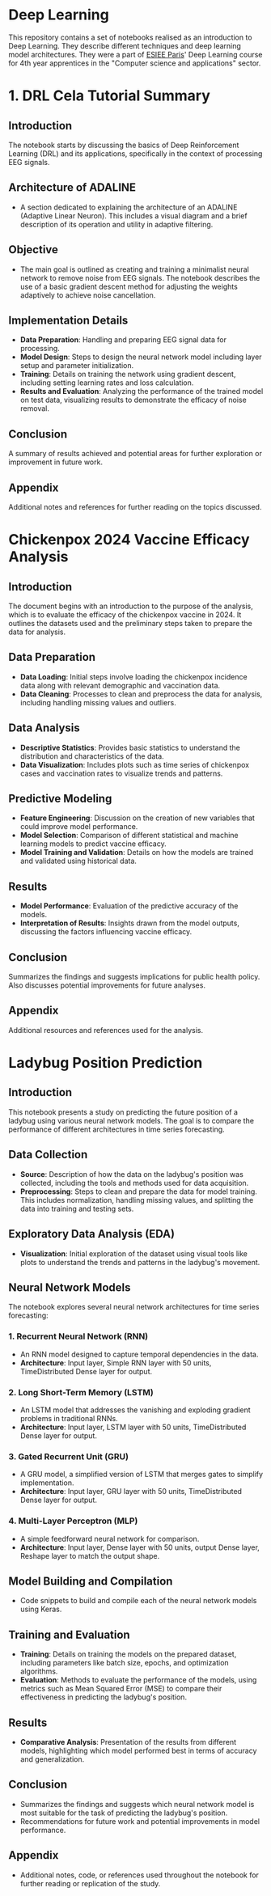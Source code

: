 # Deep Learning
This repository contains a set of notebooks realised as an introduction to Deep Learning. They describe different techniques and deep learning model architectures. They were a part of [ESIEE Paris](https://www.esiee.fr/)' Deep Learning course for 4th year apprentices in the "Computer science and applications" sector.

# 1. DRL Cela Tutorial Summary

## Introduction
The notebook starts by discussing the basics of Deep Reinforcement Learning (DRL) and its applications, specifically in the context of processing EEG signals.

## Architecture of ADALINE
- A section dedicated to explaining the architecture of an ADALINE (Adaptive Linear Neuron). This includes a visual diagram and a brief description of its operation and utility in adaptive filtering.

## Objective
- The main goal is outlined as creating and training a minimalist neural network to remove noise from EEG signals. The notebook describes the use of a basic gradient descent method for adjusting the weights adaptively to achieve noise cancellation.

## Implementation Details
- **Data Preparation**: Handling and preparing EEG signal data for processing.
- **Model Design**: Steps to design the neural network model including layer setup and parameter initialization.
- **Training**: Details on training the network using gradient descent, including setting learning rates and loss calculation.
- **Results and Evaluation**: Analyzing the performance of the trained model on test data, visualizing results to demonstrate the efficacy of noise removal.

## Conclusion
A summary of results achieved and potential areas for further exploration or improvement in future work.

## Appendix
Additional notes and references for further reading on the topics discussed.

# Chickenpox 2024 Vaccine Efficacy Analysis

## Introduction
The document begins with an introduction to the purpose of the analysis, which is to evaluate the efficacy of the chickenpox vaccine in 2024. It outlines the datasets used and the preliminary steps taken to prepare the data for analysis.

## Data Preparation
- **Data Loading**: Initial steps involve loading the chickenpox incidence data along with relevant demographic and vaccination data.
- **Data Cleaning**: Processes to clean and preprocess the data for analysis, including handling missing values and outliers.

## Data Analysis
- **Descriptive Statistics**: Provides basic statistics to understand the distribution and characteristics of the data.
- **Data Visualization**: Includes plots such as time series of chickenpox cases and vaccination rates to visualize trends and patterns.

## Predictive Modeling
- **Feature Engineering**: Discussion on the creation of new variables that could improve model performance.
- **Model Selection**: Comparison of different statistical and machine learning models to predict vaccine efficacy.
- **Model Training and Validation**: Details on how the models are trained and validated using historical data.

## Results
- **Model Performance**: Evaluation of the predictive accuracy of the models.
- **Interpretation of Results**: Insights drawn from the model outputs, discussing the factors influencing vaccine efficacy.

## Conclusion
Summarizes the findings and suggests implications for public health policy. Also discusses potential improvements for future analyses.

## Appendix
Additional resources and references used for the analysis.


# Ladybug Position Prediction

## Introduction
This notebook presents a study on predicting the future position of a ladybug using various neural network models. The goal is to compare the performance of different architectures in time series forecasting.

## Data Collection
- **Source**: Description of how the data on the ladybug's position was collected, including the tools and methods used for data acquisition.
- **Preprocessing**: Steps to clean and prepare the data for model training. This includes normalization, handling missing values, and splitting the data into training and testing sets.

## Exploratory Data Analysis (EDA)
- **Visualization**: Initial exploration of the dataset using visual tools like plots to understand the trends and patterns in the ladybug's movement.

## Neural Network Models
The notebook explores several neural network architectures for time series forecasting:

### 1. Recurrent Neural Network (RNN)
- An RNN model designed to capture temporal dependencies in the data.
- **Architecture**: Input layer, Simple RNN layer with 50 units, TimeDistributed Dense layer for output.

### 2. Long Short-Term Memory (LSTM)
- An LSTM model that addresses the vanishing and exploding gradient problems in traditional RNNs.
- **Architecture**: Input layer, LSTM layer with 50 units, TimeDistributed Dense layer for output.

### 3. Gated Recurrent Unit (GRU)
- A GRU model, a simplified version of LSTM that merges gates to simplify implementation.
- **Architecture**: Input layer, GRU layer with 50 units, TimeDistributed Dense layer for output.

### 4. Multi-Layer Perceptron (MLP)
- A simple feedforward neural network for comparison.
- **Architecture**: Input layer, Dense layer with 50 units, output Dense layer, Reshape layer to match the output shape.

## Model Building and Compilation
- Code snippets to build and compile each of the neural network models using Keras.

## Training and Evaluation
- **Training**: Details on training the models on the prepared dataset, including parameters like batch size, epochs, and optimization algorithms.
- **Evaluation**: Methods to evaluate the performance of the models, using metrics such as Mean Squared Error (MSE) to compare their effectiveness in predicting the ladybug's position.

## Results
- **Comparative Analysis**: Presentation of the results from different models, highlighting which model performed best in terms of accuracy and generalization.

## Conclusion
- Summarizes the findings and suggests which neural network model is most suitable for the task of predicting the ladybug's position.
- Recommendations for future work and potential improvements in model performance.

## Appendix
- Additional notes, code, or references used throughout the notebook for further reading or replication of the study.

